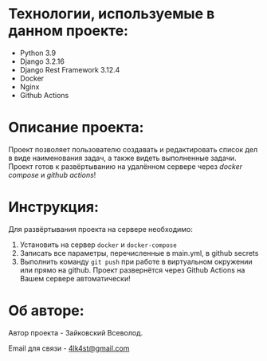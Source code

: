 # Технологии, используемые в данном проекте:

- Python 3.9
- Django 3.2.16
- Django Rest Framework 3.12.4
- Docker
- Nginx
- Github Actions

# Описание проекта:

Проект позволяет пользователю создавать и редактировать список дел в виде наименования задач, а также видеть выполненные задачи. Проект готов к развёртыванию на удалённом сервере через *docker compose* и *github actions*!

# Инструкция:

Для развёртывания проекта на сервере необходимо:

1. Установить на сервер `docker` и `docker-compose`
2. Записать все параметры, перечисленные в main.yml, в github secrets
3. Выполнить команду `git push` при работе в виртуальном окружении или прямо на github. Проект развернётся через Github Actions на Вашем сервере автоматически!

# Об авторе:

Автор проекта - Зайковский Всеволод.

Email для связи - 4lk4st@gmail.com
